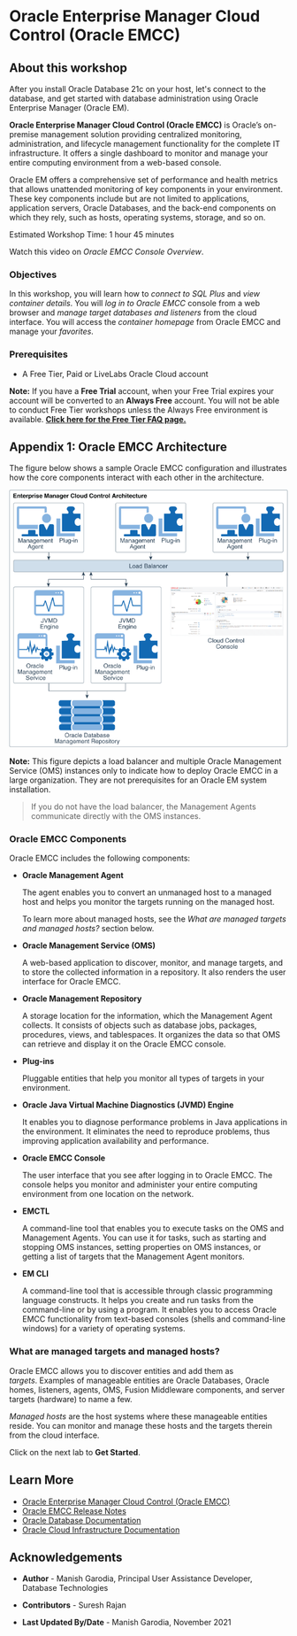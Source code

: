 # Oracle Enterprise Manager Cloud Control (Oracle EMCC)

## About this workshop

After you install Oracle Database 21c on your host, let's connect to the database, and get started with database administration using Oracle Enterprise Manager (Oracle EM).

**Oracle Enterprise Manager Cloud Control (Oracle EMCC)** is Oracle’s on-premise management solution providing centralized monitoring, administration, and lifecycle management functionality for the complete IT infrastructure. It offers a single dashboard to monitor and manage your entire computing environment from a web-based console.

Oracle EM offers a comprehensive set of performance and health metrics that allows unattended monitoring of key components in your environment. These key components include but are not limited to applications, application servers, Oracle Databases, and the back-end components on which they rely, such as hosts, operating systems, storage, and so on.

Estimated Workshop Time: 1 hour 45 minutes

Watch this video on *Oracle EMCC Console Overview*.

[](youtube:8VgdTYmfJYs)

### Objectives

In this workshop, you will learn how to *connect to SQL Plus* and *view container details*. You will *log in to Oracle EMCC* console from a web browser and *manage target databases and listeners* from the cloud interface. You will access the *container homepage* from Oracle EMCC and manage your *favorites*.

### Prerequisites

- A Free Tier, Paid or LiveLabs Oracle Cloud account

**Note:** If you have a **Free Trial** account, when your Free Trial expires your account will be converted to an **Always Free** account. You will not be able to conduct Free Tier workshops unless the Always Free environment is available. **[Click here for the Free Tier FAQ page.](https://www.oracle.com/cloud/free/faq.html)**

## Appendix 1: Oracle EMCC Architecture

The figure below shows a sample Oracle EMCC configuration and illustrates how the core components interact with each other in the architecture.

![EMCC Architecture](images/emcc-architecture.png)

**Note:** This figure depicts a load balancer and multiple Oracle Management Service (OMS) instances only to indicate how to deploy Oracle EMCC in a large organization. They are not prerequisites for an Oracle EM system installation. 

> If you do not have the load balancer, the Management Agents communicate directly with the OMS instances.

### Oracle EMCC Components

Oracle EMCC includes the following components:

 - **Oracle Management Agent**

   The agent enables you to convert an unmanaged host to a managed host and helps you monitor the targets running on the managed host. 
   
   To learn more about managed hosts, see the *What are managed targets and managed hosts?* section below. 

 - **Oracle Management Service (OMS)**

   A web-based application to discover, monitor, and manage targets, and to store the collected information in a repository. It also renders the user interface for Oracle EMCC.

 - **Oracle Management Repository**

   A storage location for the information, which the Management Agent collects. It consists of objects such as database jobs, packages, procedures, views, and tablespaces. It organizes the data so that OMS can retrieve and display it on the Oracle EMCC console. 

 - **Plug-ins**

   Pluggable entities that help you monitor all types of targets in your environment. 

 - **Oracle Java Virtual Machine Diagnostics (JVMD) Engine**

   It enables you to diagnose performance problems in Java applications in the environment. It eliminates the need to reproduce problems, thus improving application availability and performance.

 - **Oracle EMCC Console**

   The user interface that you see after logging in to Oracle EMCC. The console helps you monitor and administer your entire computing environment from one location on the network. 

 - **EMCTL**

   A command-line tool that enables you to execute tasks on the OMS and Management Agents. You can use it for tasks, such as starting and stopping OMS instances, setting properties on OMS instances, or getting a list of targets that the Management Agent monitors.

 - **EM CLI**

   A command-line tool that is accessible through classic programming language constructs. It helps you create and run tasks from the command-line or by using a program. It enables you to access Oracle EMCC functionality from text-based consoles (shells and command-line windows) for a variety of operating systems.

### What are managed targets and managed hosts?

Oracle EMCC allows you to discover entities and add them as *targets*. Examples of manageable entities are Oracle Databases, Oracle homes, listeners, agents, OMS, Fusion Middleware components, and server targets (hardware) to name a few.

*Managed hosts* are the host systems where these manageable entities reside. You can monitor and manage these hosts and the targets therein from the cloud interface.

Click on the next lab to **Get Started**.

## Learn More

- [Oracle Enterprise Manager Cloud Control (Oracle EMCC)](https://docs.oracle.com/en/enterprise-manager/index.html)
- [Oracle EMCC Release Notes](https://docs.oracle.com/en/enterprise-manager/cloud-control/enterprise-manager-cloud-control/13.5/emrel/cloud-control-release-notes-emrel.html#GUID-42C87BBB-CA6D-4A5E-8B59-AA94755724E0)
- [Oracle Database Documentation](https://docs.oracle.com/en/database/oracle/oracle-database/index.html)
- [Oracle Cloud Infrastructure Documentation](https://docs.oracle.com/en-us/iaas/Content/Identity/Concepts/overview.htm)

## Acknowledgements

- **Author** - Manish Garodia, Principal User Assistance Developer, Database Technologies

- **Contributors** - Suresh Rajan

- **Last Updated By/Date** - Manish Garodia, November 2021
